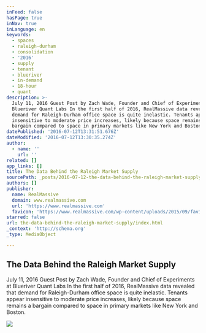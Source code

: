 ```yaml
---
inFeed: false
hasPage: true
inNav: true
inLanguage: en
keywords:
  - spaces
  - raleigh-durham
  - consolidation
  - '2016'
  - supply
  - tenant
  - blueriver
  - in-demand
  - 18-hour
  - quant
description: >-
  July 11, 2016 Guest Post by Zach Wade, Founder and Chief of Experiments at
  Blueriver Quant Labs In the first half of 2016, RealMassive data revealed that
  demand for Raleigh-Durham office space is quite inelastic. Tenants appear
  insensitive to moderate price increases, likely because space remains a
  bargain compared to space in primary markets like New York and Boston.
datePublished: '2016-07-12T13:31:51.676Z'
dateModified: '2016-07-12T13:30:35.274Z'
author:
  - name: ''
    url: ''
related: []
app_links: []
title: The Data Behind the Raleigh Market Supply
sourcePath: _posts/2016-07-12-the-data-behind-the-raleigh-market-supply.md
authors: []
publisher:
  name: RealMassive
  domain: www.realmassive.com
  url: 'https://www.realmassive.com'
  favicon: 'https://www.realmassive.com/wp-content/uploads/2015/09/favicon.png'
starred: false
url: the-data-behind-the-raleigh-market-supply/index.html
_context: 'http://schema.org'
_type: MediaObject

---
```

<article style=""><h1>The Data Behind the Raleigh Market Supply</h1><p>July 11, 2016 Guest Post by Zach Wade, Founder and Chief of Experiments at Blueriver Quant Labs In the first half of 2016, RealMassive data revealed that demand for Raleigh-Durham office space is quite inelastic. Tenants appear insensitive to moderate price increases, likely because space remains a bargain compared to space in primary markets like New York and Boston.</p><img src="https://storage.googleapis.com/rm-wp-production//2016/07/Raleigh-Data-Chart.png" /></article>